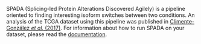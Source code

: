 SPADA (Splicing-led Protein Alterations Discovered Agilely) is a pipeline oriented to finding interesting isoform switches between two conditions. An analysis of the TCGA dataset using this pipeline was published in [Climente-González *et al.* (2017)](http://www.cell.com/cell-reports/abstract/S2211-1247(17)31104-X). For information about how to run SPADA on your dataset, please read the [documentation](docs/index.md).
